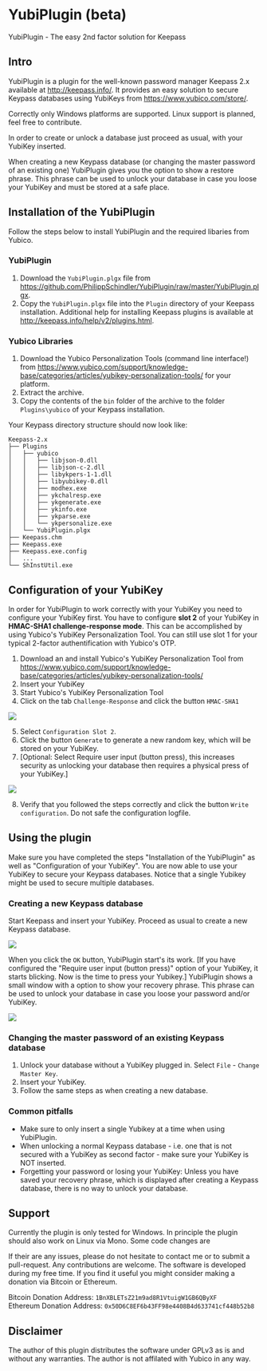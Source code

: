 ﻿# YubiPlugin (beta)
YubiPlugin - The easy 2nd factor solution for Keepass


## Intro
YubiPlugin is a plugin for the well-known password manager Keepass 2.x available at http://keepass.info/.
It provides an easy solution to secure Keypass databases using YubiKeys from https://www.yubico.com/store/. 

Correctly only Windows platforms are supported. Linux support is planned, feel free to contribute.

In order to create or unlock a database just proceed as usual, with your YubiKey inserted.

When creating a new Keypass database (or changing the master password of an existing one) YubiPlugin gives you the option to show a restore phrase. This phrase can be used to unlock your database in case you loose your YubiKey and must be stored at a safe place.



## Installation of the YubiPlugin
Follow the steps below to install YubiPlugin and the required libaries from Yubico.

### YubiPlugin
1. Download the ``YubiPlugin.plgx`` file from https://github.com/PhilippSchindler/YubiPlugin/raw/master/YubiPlugin.plgx. 
2. Copy the ``YubiPlugin.plgx`` file into the ``Plugin`` directory of your Keepass installation. Additional help for installing Keepass plugins is available at http://keepass.info/help/v2/plugins.html.

### Yubico Libraries
1. Download the Yubico Personalization Tools (command line interface!) from https://www.yubico.com/support/knowledge-base/categories/articles/yubikey-personalization-tools/ for your platform.
2. Extract the archive.
3. Copy the contents of the ``bin`` folder of the archive to the folder ``Plugins\yubico`` of your Keypass installation. 

Your Keypass directory structure should now look like:

```
Keepass-2.x
├── Plugins
│   ├── yubico
│   │   ├── libjson-0.dll
│   │   ├── libjson-c-2.dll
│   │   ├── libykpers-1-1.dll
│   │   ├── libyubikey-0.dll
│   │   ├── modhex.exe
│   │   ├── ykchalresp.exe
│   │   ├── ykgenerate.exe
│   │   ├── ykinfo.exe
│   │   ├── ykparse.exe
│   │   └── ykpersonalize.exe
│   └── YubiPlugin.plgx
├── Keepass.chm
├── Keepass.exe
├── Keepass.exe.config
│   ...
└── ShInstUtil.exe
```



## Configuration of your YubiKey
In order for YubiPlugin to work correctly with your YubiKey you need to configure your YubiKey first.
You have to configure **slot 2** of your YubiKey in **HMAC-SHA1 challenge-response mode**. This can be accomplished by using Yubico's YubiKey Personalization Tool. You can still use slot 1 for your typical 2-factor authentification with Yubico's OTP.

1. Download an and install Yubico's YubiKey Personalization Tool from https://www.yubico.com/support/knowledge-base/categories/articles/yubikey-personalization-tools/
2. Insert your YubiKey
3. Start Yubico's YubiKey Personalization Tool
4. Click on the tab ``Challenge-Response`` and click the button ``HMAC-SHA1``

![](https://image.ibb.co/nHxPxa/yubikey_config.png)

5. Select ``Configuration Slot 2``.
6. Click the button ``Generate`` to generate a new random key, which will be stored on your YubiKey.
7. [Optional: Select Require user input (button press), 
   this increases security as unlocking your database then requires a physical press of your YubiKey.]

![](https://image.ibb.co/fRP4xa/yubikey_config_02.png)

8. Verify that you followed the steps correctly and click the button ``Write configuration``. Do not safe the configuration logfile.



## Using the plugin
Make sure you have completed the steps "Installation of the YubiPlugin" as well as "Configuration of your YubiKey".
You are now able to use your YubiKey to secure your Keypass databases. Notice that a single Yubikey might be used to secure multiple databases. 

### Creating a new Keypass database
Start Keepass and insert your YubiKey. Proceed as usual to create a new Keypass database. 

![](https://image.ibb.co/gMFoOF/keypass_create_db.png)

When you click the ``OK`` button, YubiPlugin start's its work. [If you have configured the "Require user input (button press)" option of your YubiKey, it starts blicking. Now is the time to press your Yubikey.] YubiPlugin shows a small window with a option to show your recovery phrase. This phrase can be used to unlock your database in case you loose your password and/or YubiKey.

![](https://image.ibb.co/e2aBca/recovery_phrase.png)

### Changing the master password of an existing Keypass database
1. Unlock your database without a YubiKey plugged in. Select ``File`` - ``Change Master Key``. 
2. Insert your YubiKey.
3. Follow the same steps as when creating a new database.

### Common pitfalls
* Make sure to only insert a single Yubikey at a time when using YubiPlugin.
* When unlocking a normal Keypass database - i.e. one that is not secured with a YubiKey as second factor - make sure your YubiKey is NOT inserted.
* Forgetting your password or losing your YubiKey: Unless you have saved your recovery phrase, which is displayed after creating a Keypass database, there is no way to unlock your database.



## Support
Currently the plugin is only tested for Windows. 
In principle the plugin should also work on Linux via Mono. Some code changes are 

If their are any issues, please do not hesitate to contact me or to submit a pull-request. Any contributions are welcome.
The software is developed during my free time. 
If you find it useful you might consider making a donation via Bitcoin or Ethereum.

Bitcoin Donation Address: ``1BnXBLETsZ21m9ad8R1VtuigW1GB6QByXF``  
Ethereum Donation Address: ``0x50D6C8EF6b43FF98e4408B4d633741cf448b52b8``




## Disclaimer
The author of this plugin distributes the software under GPLv3 as is and without any warranties. 
The author is not affilated with Yubico in any way. 
